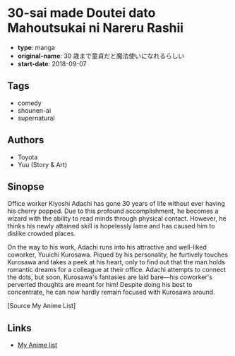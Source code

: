 # 30-sai made Doutei dato Mahoutsukai ni Nareru Rashii

-   **type**: manga
-   **original-name**: 30 歳まで童貞だと魔法使いになれるらしい
-   **start-date**: 2018-09-07

## Tags

-   comedy
-   shounen-ai
-   supernatural

## Authors

-   Toyota
-   Yuu (Story & Art)

## Sinopse

Office worker Kiyoshi Adachi has gone 30 years of life without ever having his cherry popped. Due to this profound accomplishment, he becomes a wizard with the ability to read minds through physical contact. However, he thinks his newly attained skill is hopelessly lame and has caused him to dislike crowded places.

On the way to his work, Adachi runs into his attractive and well-liked coworker, Yuuichi Kurosawa. Piqued by his personality, he furtively touches Kurosawa and takes a peek at his heart, only to find out that the man holds romantic dreams for a colleague at their office. Adachi attempts to connect the dots, but soon, Kurosawa's fantasies are laid bare—his coworker's perverted thoughts are meant for him! Despite doing his best to concentrate, he can now hardly remain focused with Kurosawa around.

[Source My Anime List]

## Links

-   [My Anime list](https://myanimelist.net/manga/121303/30-sai_made_Doutei_dato_Mahoutsukai_ni_Nareru_Rashii)
